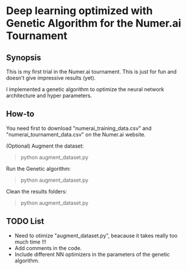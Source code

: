 # Deep learning optimized with Genetic Algorithm for the Numer.ai Tournament

## Synopsis

This is my first trial in the Numer.ai tournament. This is just for fun and doesn't give impressive results (yet).

I implemented a genetic algorithm to optimize the neural network architecture and hyper parameters.

## How-to

You need first to download "numerai_training_data.csv" and "numerai_tournament_data.csv" on the Numer.ai website.

(Optional) Augment the dataset:
> python augment_dataset.py 

Run the Genetic algorithm:
> python augment_dataset.py 

Clean the results folders:
> python augment_dataset.py 

## TODO List

- Need to otimize "augment_dataset.py", beacause it takes really too much time !!!
- Add comments in the code.
- Include different NN optimizers in the parameters of the genetic algorithm.
